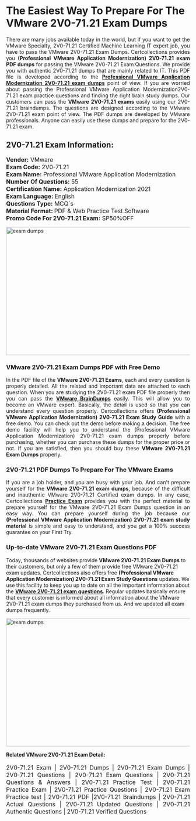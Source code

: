 <h1>The Easiest Way To Prepare For The VMware 2V0-71.21 Exam Dumps</h1> <p style="text-align:justify">There are many jobs available today in the world, but if you want to get the VMware Specialty, 2V0-71.21 Certified Machine Learning IT expert job, you have to pass the VMware 2V0-71.21 Exam Dumps. Certcollections provides you <strong>(Professional VMware Application Modernization) 2V0-71.21 exam PDF dumps</strong> for passing the VMware 2V0-71.21 Exam Questions. We provide you with authentic 2V0-71.21 dumps that are mainly related to IT. This PDF file is developed according to the <a href="https://www.certsofficial.com/vmware/2v0-71.21-questions"><strong>Professional VMware Application Modernization 2V0-71.21 exam dumps</strong></a> point of view. If you are worried about passing the Professional VMware Application Modernization2V0-71.21 exam practice questions and finding the right brain study dumps. Our customers can pass the <strong>VMware 2V0-71.21 exams </strong>easily using our 2V0-71.21 braindumps. The questions are designed according to the VMware 2V0-71.21 exam point of view. The PDF dumps are developed by VMware professionals. Anyone can easily use these dumps and prepare for the 2V0-71.21 exam.</p> <h2><strong>2V0-71.21 Exam Information:</strong></h2> <p><span style="font-size:16px"><strong>Vender:</strong> VMware<br /> <strong>Exam Code:</strong> 2V0-71.21<br /> <strong>Exam Name:</strong> Professional VMware Application Modernization<br /> <strong>Number Of Questions:</strong> 55<br /> <strong>Certification Name:</strong> Application Modernization 2021<br /> <strong>Exam Language: </strong>English<br /> <strong>Questions Type:</strong> MCQ`s<br /> <strong>Material Format: </strong>PDF & Web Practice Test Software<br /> <strong>Promo Code For 2V0-71.21 Exam:</strong> SP50%OFF</span></p> <p><a href="https://www.certsofficial.com/vmware/2v0-71.21-questions" rel="no-follow"><img alt="exam dumps" src="https://www.certcollections.com/uploads/content/certsofficial.jpg" style="height:350px; width:750px" /></a></p> <h3><strong>VMware 2V0-71.21 Exam Dumps PDF with Free Demo</strong></h3> <p style="text-align:justify">In the PDF file of the <strong>VMware 2V0-71.21 Exams</strong>, each and every question is properly detailed. All the related and important data are attached to each question. When you are studying the 2V0-71.21 exam PDF file properly then you can pass the <a href="https://www.certsofficial.com/vmware-dumps"><strong>VMware BrainDumps</strong></a> easily. This will allow you to become an VMware expert. Basically, the detail is used so that you can understand every question properly. Certcollections offers <strong>(Professional VMware Application Modernization) 2V0-71.21 Exam Study Guide</strong> with a free demo. You can check out the demo before making a decision. The free demo facility will help you to understand the (Professional VMware Application Modernization) 2V0-71.21 exam dumps properly before purchasing, whether you can purchase these dumps for the proper price or not. If you are satisfied, then you should buy these <strong>VMware 2V0-71.21 Exam Dumps</strong> properly.</p> <h3><strong>2V0-71.21 PDF Dumps To Prepare For The VMware Exams</strong></h3> <p style="text-align:justify">If you are a job holder, and you are busy with your job. And can't prepare yourself for the <strong>VMware 2V0-71.21 exam dumps</strong>, because of the difficult and inauthentic VMware 2V0-71.21 Certified exam dumps. In any case, Certcollections <strong><a href="https://www.certsofficial.com/">Practice Exam</a></strong> provides you with the perfect material to prepare yourself for the VMware 2V0-71.21 Exam Dumps question in an easy way. You can prepare yourself during the job because our <strong>(Professional VMware Application Modernization) 2V0-71.21 exam study material</strong> is simple and easy to understand, and you get a 100% success guarantee on your First Try.</p> <h3><strong>Up-to-date VMware 2V0-71.21 Exam Questions PDF</strong></h3> <p>Today, thousands of websites provide <strong>VMware 2V0-71.21 Exam Dumps</strong> to their customers, but only a few of them provide free VMware 2V0-71.21 exam updates. Certcollections also offers free <strong>(Professional VMware Application Modernization) 2V0-71.21 Exam Study Questions</strong> updates. We use this facility to keep you up to date on all the important information about the <a href="https://www.certsofficial.com/vmware/2v0-71.21-questions"><strong>VMware 2V0-71.21 exam questions</strong></a>. Regular updates basically ensure that every customer is informed about all information about the VMware 2V0-71.21 exam dumps they purchased from us. And we updated all exam dumps frequently.</p> <p><a href="https://www.certsofficial.com/vmware/2v0-71.21-questions"><img alt="exam dumps " src="https://www.certcollections.com/uploads/content/certsofficial2.jpg" style="height:350px; width:750px" /></a></p> <p style="text-align:justify"><span style="font-size:14px"><strong>Related VMware 2V0-71.21 Exam Detail:</strong></span><br /> <br /> <span style="font-size:16px">2V0-71.21 Exam | 2V0-71.21 Dumps | 2V0-71.21 Exam Dumps | 2V0-71.21 Questions | 2V0-71.21 Exam Questions | 2V0-71.21 Questions & Answers | 2V0-71.21 Practice Test | 2V0-71.21 Practice Exam | 2V0-71.21 Practice Questions | 2V0-71.21 Exam Practice test | 2V0-71.21 PDF |2V0-71.21 Braindumps | 2V0-71.21 Actual Questions | 2V0-71.21 Updated Questions | 2V0-71.21 Authentic Questions | 2V0-71.21 Verified Questions</span></p>
